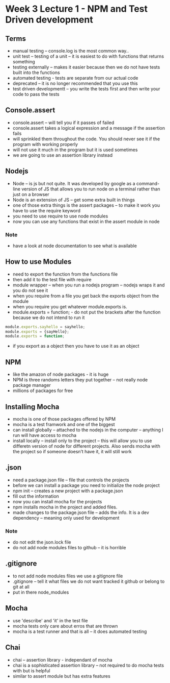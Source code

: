 # Week 3 Lecture 1  - NPM and Test Driven development 

## Terms

- manual testing – console.log is the most common way..  
- unit test – testing of a unit – it is easiest to do with functions that returns something
- testing externally – makes it easier because then we do not have tests built into the functions
- automated testing - tests are separate from our actual code
- deprecated – it is no longer recommended that you use this
- test driven developmentt – you write the tests first and then write your code to pass the tests

## Console.assert
- console.assert – will tell you if it passes of failed
- console.assert takes a logical expression and a message if the assertion fails
- will sprinkled them throughout the code. You should never see it if the program with working properly
- will not use it much in the program but it is used sometimes
- we are going to use an assertion library instead

## Nodejs
- Node – is js but not quite. It was developed by google as a command-line version of JS that allows you to run node on a terminal rather than just on a browser
- Node is an extension of JS – get some extra built in things
- one of those extra things is the assert packages – to make it work you have to use the require keyword
- you need to use require to use node modules
- now you can use any functions that exist in the assert module in node

### Note
- have a look at node documentation to see what is available

## How to use Modules
- need to export the function from the functions file
- then add it to the test file with require 
- module wrapper – when you run a nodejs program – nodejs wraps it and you do not see it
- when you require from a file you get back the exports object from the module
- when you require you get whatever module.exports is.
- module.exports = function; - do not put the brackets after the function because we do not intend to run it

``` JavaScript
module.exports.sayhello = sayhello;
module.exports = {sayHello};
module.exports = function;

```

- if you export as a object then you have to use it as an object

## NPM
- like the amazon of node packages - it is huge
- NPM is three randoms letters they put together – not really node package manager
- millions of packages for free

## Installing Mocha
- mocha is one of those packages offered by NPM
- mocha is a test framwork and one of the biggest
- can install globally – attached to the nodejs in the computer – anything I run will have access to mocha
- install locally – install only to the project – this will allow you to use differetn version of node for different projects. Also sends mocha with the project so if someone doesn’t have it, it will still work

## .json
- need a package.json file – file that controls the projects
- before we can install a package you need to initialize the node project
- npm init – creates a new project with a package.json
- fill out the information
- now you can install mocha for the projects
- npm installs mocha in the project and added files.
- made changes to the package.json file – adds the info. It is a dev dependency – meaning only used for development

### Note
- do not edit the json.lock file
- do not add node modules files to github – it is horrible

## .gitignore
- to not add node modules files we use a gitignore file
- .gitignore – tell it what files we do not want tracked it github or belong to git at all
- put in there node_modules

## Mocha
- use 'describe' and 'it' in the test file
- mocha tests only care about erros that are thrown
- mocha is a test runner and that is all – it does automated testing

## Chai 
- chai – assertion library - independant of mocha
- chai is a sophisticated assertion library – not required to do mocha tests with but is helpful
- similar to assert module but has extra features 